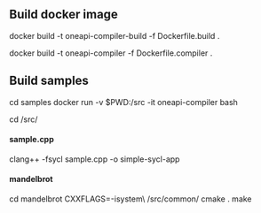 Build docker image
---

docker build -t oneapi-compiler-build -f Dockerfile.build .

docker build -t oneapi-compiler -f Dockerfile.compiler .

Build samples
---

cd samples
docker run -v $PWD:/src -it oneapi-compiler bash

cd /src/

#### sample.cpp
clang++ -fsycl sample.cpp -o simple-sycl-app

#### mandelbrot
cd mandelbrot
CXXFLAGS=-isystem\ /src/common/ cmake .
make

